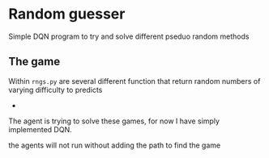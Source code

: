 # Random guesser

Simple DQN program to try and solve different pseduo random methods

## The game
Within `rngs.py` are several different function that return random numbers of varying difficulty to predicts

<ul>
<li></li>
</ul>

The agent is trying to solve these games, for now I have simply implemented DQN.

the agents will not run without adding the path to find the game